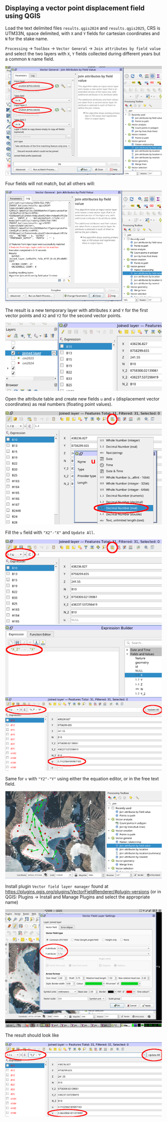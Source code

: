 ## Displaying a vector point displacement field using QGIS

Load the text delimited files ``results.qgis2024`` and ``results.qgis2025``, CRS is UTM33N,
space delimited, with ``X`` and ``Y`` fields for cartesian coordinates and ``N`` for the 
stake name.

``Processing`` -> ``Toolbox`` -> ``Vector General`` -> ``Join attributes by field value``
and select the two layers with ``X``, ``Y`` fields collected during different years but a common
``N`` name field.

<img src="2025-10-01-120103_1024x768_scrot.png">

Four fields will not match, but all others will:

<img src="2025-10-01-120117_1024x768_scrot.png">

The result is a new temporary layer with attributes ``X`` and ``Y`` for the first vector points and
``X2`` and ``Y2`` for the second vector points.

<img src="2025-10-01-120145_1024x768_scrot.png">

Open the attribute table and create new fields ``u`` and ``v`` (displacement vector coordinates)
as real numbers (floating point values).

<img src="2025-10-01-120205_1024x768_scrot.png">

Fill the ``u`` field with ``"X2"-"X"`` and ``Update All``. 

<img src="2025-10-01-120232_1024x768_scrot.png">

<img src="2025-10-01-120516_1024x768_scrot.png">

<img src="2025-10-01-120530_1024x768_scrot.png">

Same for ``v`` with ``"Y2"-"Y"`` using either the equation editor, or in the free text field.

<img src="2025-10-01-120613_1024x768_scrot.png">

Install plugin ``Vector field layer manager`` found at https://plugins.qgis.org/plugins/VectorFieldRenderer/#plugin-versions (or in QGIS: Plugins -> Install and Manage Plugins and select the appropriate name)

<img src="2025-10-01-120412_1024x768_scrot.png">

The result should look like

<img src="2025-10-01-120549_1024x768_scrot.png">
